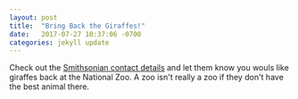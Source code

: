 ```yaml
---
layout: post
title:  "Bring Back the Giraffes!"
date:   2017-07-27 10:37:06 -0700
categories: jekyll update
---
```



Check out the [Smithsonian contact details][jekyll-docs] and let them know you wouls like giraffes back at the National Zoo. A zoo isn't really a zoo if they don't have the best animal there. 

[jekyll-docs]: https://nationalzoo.si.edu/about/contact-us

